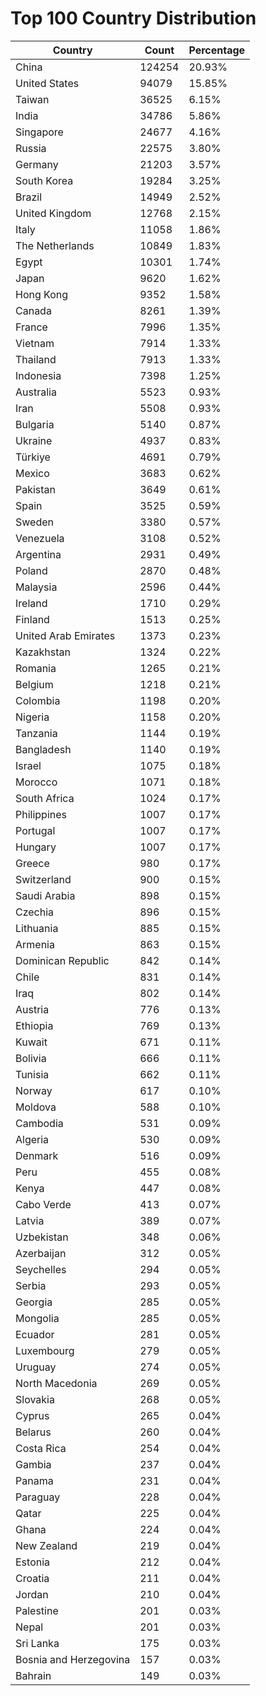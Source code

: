 # Top 100 Country Distribution
| Country | Count | Percentage |
|----|----|----|
| China | 124254 | 20.93% |
| United States | 94079 | 15.85% |
| Taiwan | 36525 | 6.15% |
| India | 34786 | 5.86% |
| Singapore | 24677 | 4.16% |
| Russia | 22575 | 3.80% |
| Germany | 21203 | 3.57% |
| South Korea | 19284 | 3.25% |
| Brazil | 14949 | 2.52% |
| United Kingdom | 12768 | 2.15% |
| Italy | 11058 | 1.86% |
| The Netherlands | 10849 | 1.83% |
| Egypt | 10301 | 1.74% |
| Japan | 9620 | 1.62% |
| Hong Kong | 9352 | 1.58% |
| Canada | 8261 | 1.39% |
| France | 7996 | 1.35% |
| Vietnam | 7914 | 1.33% |
| Thailand | 7913 | 1.33% |
| Indonesia | 7398 | 1.25% |
| Australia | 5523 | 0.93% |
| Iran | 5508 | 0.93% |
| Bulgaria | 5140 | 0.87% |
| Ukraine | 4937 | 0.83% |
| Türkiye | 4691 | 0.79% |
| Mexico | 3683 | 0.62% |
| Pakistan | 3649 | 0.61% |
| Spain | 3525 | 0.59% |
| Sweden | 3380 | 0.57% |
| Venezuela | 3108 | 0.52% |
| Argentina | 2931 | 0.49% |
| Poland | 2870 | 0.48% |
| Malaysia | 2596 | 0.44% |
| Ireland | 1710 | 0.29% |
| Finland | 1513 | 0.25% |
| United Arab Emirates | 1373 | 0.23% |
| Kazakhstan | 1324 | 0.22% |
| Romania | 1265 | 0.21% |
| Belgium | 1218 | 0.21% |
| Colombia | 1198 | 0.20% |
| Nigeria | 1158 | 0.20% |
| Tanzania | 1144 | 0.19% |
| Bangladesh | 1140 | 0.19% |
| Israel | 1075 | 0.18% |
| Morocco | 1071 | 0.18% |
| South Africa | 1024 | 0.17% |
| Philippines | 1007 | 0.17% |
| Portugal | 1007 | 0.17% |
| Hungary | 1007 | 0.17% |
| Greece | 980 | 0.17% |
| Switzerland | 900 | 0.15% |
| Saudi Arabia | 898 | 0.15% |
| Czechia | 896 | 0.15% |
| Lithuania | 885 | 0.15% |
| Armenia | 863 | 0.15% |
| Dominican Republic | 842 | 0.14% |
| Chile | 831 | 0.14% |
| Iraq | 802 | 0.14% |
| Austria | 776 | 0.13% |
| Ethiopia | 769 | 0.13% |
| Kuwait | 671 | 0.11% |
| Bolivia | 666 | 0.11% |
| Tunisia | 662 | 0.11% |
| Norway | 617 | 0.10% |
| Moldova | 588 | 0.10% |
| Cambodia | 531 | 0.09% |
| Algeria | 530 | 0.09% |
| Denmark | 516 | 0.09% |
| Peru | 455 | 0.08% |
| Kenya | 447 | 0.08% |
| Cabo Verde | 413 | 0.07% |
| Latvia | 389 | 0.07% |
| Uzbekistan | 348 | 0.06% |
| Azerbaijan | 312 | 0.05% |
| Seychelles | 294 | 0.05% |
| Serbia | 293 | 0.05% |
| Georgia | 285 | 0.05% |
| Mongolia | 285 | 0.05% |
| Ecuador | 281 | 0.05% |
| Luxembourg | 279 | 0.05% |
| Uruguay | 274 | 0.05% |
| North Macedonia | 269 | 0.05% |
| Slovakia | 268 | 0.05% |
| Cyprus | 265 | 0.04% |
| Belarus | 260 | 0.04% |
| Costa Rica | 254 | 0.04% |
| Gambia | 237 | 0.04% |
| Panama | 231 | 0.04% |
| Paraguay | 228 | 0.04% |
| Qatar | 225 | 0.04% |
| Ghana | 224 | 0.04% |
| New Zealand | 219 | 0.04% |
| Estonia | 212 | 0.04% |
| Croatia | 211 | 0.04% |
| Jordan | 210 | 0.04% |
| Palestine | 201 | 0.03% |
| Nepal | 201 | 0.03% |
| Sri Lanka | 175 | 0.03% |
| Bosnia and Herzegovina | 157 | 0.03% |
| Bahrain | 149 | 0.03% |
